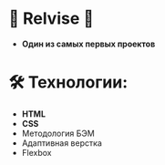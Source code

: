 # :open_file_folder: Relvise :open_file_folder:
- **Один из самых первых проектов** 

# 🛠 Технологии:

- **HTML**
- **CSS**
- Методология БЭМ
- Адаптивная верстка
- Flexbox
